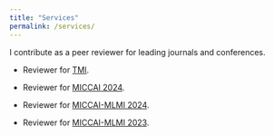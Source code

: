 ```yaml
---
title: "Services"
permalink: /services/
---
```


I contribute as a peer reviewer for leading journals and conferences.

- Reviewer for [TMI](https://www.ieeetmi.org/).

- Reviewer for [MICCAI 2024](https://conferences.miccai.org/2024/en/).

- Reviewer for [MICCAI-MLMI 2024](https://sites.google.com/view/mlmi2024).

- Reviewer for [MICCAI-MLMI 2023](https://sites.google.com/view/mlmi2023).

